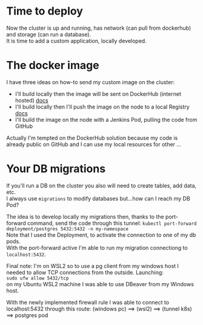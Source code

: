 # Time to deploy

Now the cluster is up and running, has network (can pull from dockerhub) and storage (can run a database).  
It is time to add a custom application, locally developed.

# The docker image

I have three ideas on how-to send my custom image on the cluster:
- I'll build locally then the image will be sent on DockerHub (internet hosted) [docs](https://docs.docker.com/get-started/introduction/build-and-push-first-image/)
- I'll build locally then I'll push the image on the node to a local Registry [docs](https://medium.com/@lumontec/running-container-registries-inside-k8s-6564aed42b3a)
- I'll build the image on the node with a Jenkins Pod, pulling the code from GitHub

Actually I'm tempted on the DockerHub solution because my code is already public on GitHub and I can use my local resources for other ...

# Your DB migrations

If you'll run a DB on the cluster you also will need to create tables, add data, etc.  
I always use `migrations` to modify databases but...how can I reach my DB Pod?  

The idea is to develop locally my migrations then, thanks to the port-forward command, send the code through this tunnel:
`kubectl port-forward deployment/postgres 5432:5432 -n my-namespace`  
Note that I used the Deployment, to activate the connection to one of my db pods.  
With the port-forward active I'm able to run my migration connectiong to `localhost:5432`.

Final note: I'm on WSL2 so to use a pg client from my windows host I needed to allow TCP connections from the outside. Launching:  
`sudo ufw allow 5432/tcp`  
on my Ubuntu WSL2 machine I was able to use DBeaver from my Windows host.  

With the newly implemented firewall rule I was able to connect to localhost:5432 through this route:
(windows pc) ==> (wsl2) ==> (tunnel k8s) ==> postgres pod